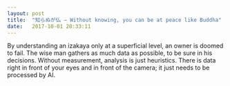 ```yaml
---
layout: post
title:  "知らぬが仏 − Without knowing, you can be at peace like Buddha"
date:   2017-10-01 20:33:11
---
```

By understanding an izakaya only at a superficial level, an owner is doomed to fail. The wise man gathers as much data as possible, to be sure in his decisions. Without measurement, analysis is just heuristics. There is data right in front of your eyes and in front of the camera; it just needs to be processed by AI.